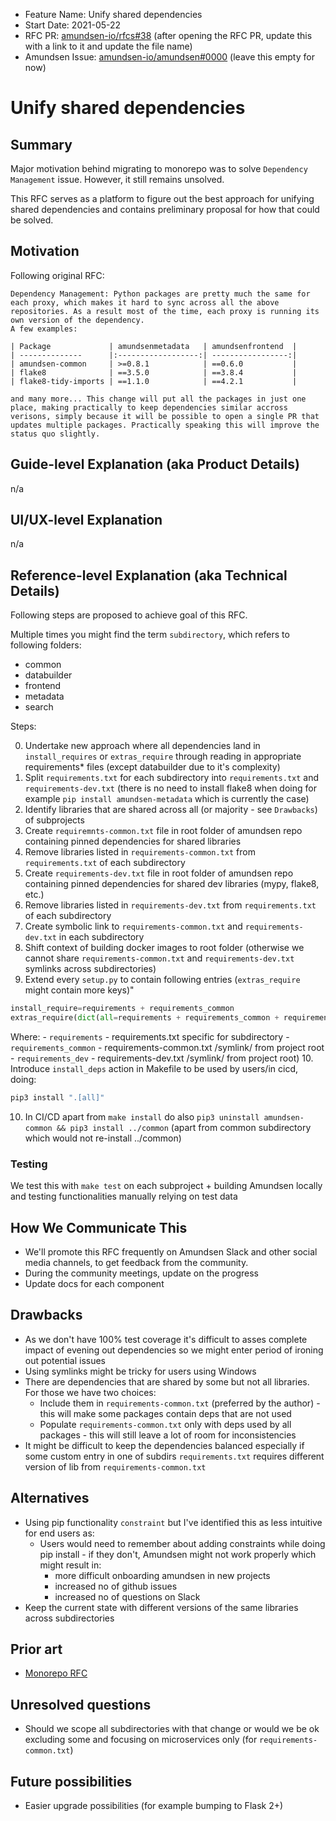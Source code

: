 - Feature Name: Unify shared dependencies
- Start Date: 2021-05-22
- RFC PR: [amundsen-io/rfcs#38](https://github.com/amundsen-io/rfcs/pull/38) (after opening the RFC PR, update this with a link to it and update the file name)
- Amundsen Issue: [amundsen-io/amundsen#0000](https://github.com/amundsen-io/amundsen/issues/0000) (leave this empty for now)

# Unify shared dependencies

## Summary

Major motivation behind migrating to monorepo was to solve `Dependency Management` issue. However, it still remains unsolved.

This RFC serves as a platform to figure out the best approach for unifying shared dependencies and contains preliminary proposal for how that could be solved.

## Motivation

Following original RFC:

```
Dependency Management: Python packages are pretty much the same for each proxy, which makes it hard to sync across all the above repositories. As a result most of the time, each proxy is running its own version of the dependency.
A few examples:

| Package             | amundsenmetadata   | amundsenfrontend  |
| --------------      |:------------------:| -----------------:|
| amundsen-common     | >=0.8.1            | ==0.6.0           |
| flake8              | ==3.5.0            | ==3.8.4           |
| flake8-tidy-imports | ==1.1.0            | ==4.2.1           |

and many more... This change will put all the packages in just one place, making practically to keep dependencies similar accross verisons, simply because it will be possible to open a single PR that updates multiple packages. Practically speaking this will improve the status quo slightly.
```

## Guide-level Explanation (aka Product Details)

n/a

## UI/UX-level Explanation

n/a

## Reference-level Explanation (aka Technical Details)

Following steps are proposed to achieve goal of this RFC. 

Multiple times you might find the term `subdirectory`, which refers to following folders:
- common
- databuilder
- frontend
- metadata
- search

Steps:

0. Undertake new approach where all dependencies land in `install_requires` or `extras_require` through reading in appropriate requirements* files (except databuilder due to it's complexity)
1. Split `requirements.txt` for each subdirectory into `requirements.txt` and `requirements-dev.txt` (there is no need to install flake8 when doing for example `pip install amundsen-metadata` which is currently the case)
2. Identify libraries that are shared across all (or majority - see `Drawbacks`) of subprojects
3. Create `requiremnts-common.txt` file in root folder of amundsen repo containing pinned dependencies for shared libraries
4. Remove libraries listed in `requirements-common.txt` from `requirements.txt` of each subdirectory
5. Create `requirements-dev.txt` file in root folder of amundsen repo containing pinned dependencies for shared dev libraries (mypy, flake8, etc.)
6. Remove libraries listed in `requirements-dev.txt` from `requirements.txt` of each subdirectory
7. Create symbolic link to `requirements-common.txt` and `requirements-dev.txt` in each subdirectory
8. Shift context of building docker images to root folder (otherwise we cannot share `requirements-common.txt` and `requirements-dev.txt` symlinks across subdirectories)
9. Extend every `setup.py` to contain following entries (`extras_require` might contain more keys)"
```python
install_require=requirements + requirements_common
extras_require(dict(all=requirements + requirements_common + requirements_dev, dev=requirements_dev)),
``` 
Where:
    - `requirements` - requirements.txt specific for subdirectory
    - `requirements_common` - requirements-common.txt /symlink/ from project root
    - `requirements_dev` - requirements-dev.txt /symlink/ from project root)
10. Introduce `install_deps` action in Makefile to be used by users/in cicd, doing:
```python
pip3 install ".[all]"
```
10. In CI/CD apart from `make install` do also `pip3 uninstall amundsen-common && pip3 install ../common` (apart from common subdirectory which would not re-install ../common)

### Testing

We test this with `make test` on each subproject + building Amundsen locally and testing functionalities manually relying on test data

## How We Communicate This

- We'll promote this RFC frequently on Amundsen Slack and other social media channels, to get feedback from the community.
- During the community meetings, update on the progress
- Update docs for each component

## Drawbacks

- As we don't have 100% test coverage it's difficult to asses complete impact of evening out dependencies so we might enter period of ironing out potential issues
- Using symlinks might be tricky for users using Windows
- There are dependencies that are shared by some but not all libraries. For those we have two choices:
    - Include them in `requirements-common.txt` (preferred by the author) - this will make some packages contain deps that are not used
    - Populate `requirements-common.txt` only with deps used by all packages - this will still leave a lot of room for inconsistencies
- It might be difficult to keep the dependencies balanced especially if some custom entry in one of subdirs `requirements.txt` requires different version of lib from `requirements-common.txt`

## Alternatives

- Using pip functionality `constraint` but I've identified this as less intuitive for end users as:
    - Users would need to remember about adding constraints while doing pip install - if they don't, Amundsen might not work properly which might result in:
        - more difficult onboarding amundsen in new projects
        - increased no of github issues
        - increased no of questions on Slack
- Keep the current state with different versions of the same libraries across subdirectories

## Prior art

- [Monorepo RFC](https://github.com/amundsen-io/rfcs/pull/31)

## Unresolved questions

- Should we scope all subdirectories with that change or would we be ok excluding some and focusing on microservices only (for `requirements-common.txt`)

## Future possibilities

- Easier upgrade possibilities (for example bumping to Flask 2+)
